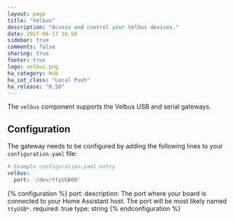 ```yaml
---
layout: page
title: "Velbus"
description: "Access and control your Velbus devices."
date: 2017-06-17 16.58
sidebar: true
comments: false
sharing: true
footer: true
logo: velbus.png
ha_category: Hub
ha_iot_class: "Local Push"
ha_release: "0.50"
---
```


The `velbus` component supports the Velbus USB and serial gateways.

## Configuration

The gateway needs to be configured by adding the following lines to your `configuration.yaml` file:

```yaml
# Example configuration.yaml entry
velbus:
  port: '/dev/ttyUSB00'
```

{% configuration %}
port:
  description: The port where your board is connected to your Home Assistant host. The port will be most likely named `ttyUSB*`.
  required: true
  type: string
{% endconfiguration %}

